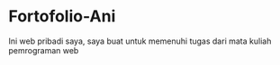 # Fortofolio-Ani
Ini web pribadi saya, saya buat untuk memenuhi tugas dari mata kuliah pemrograman web
